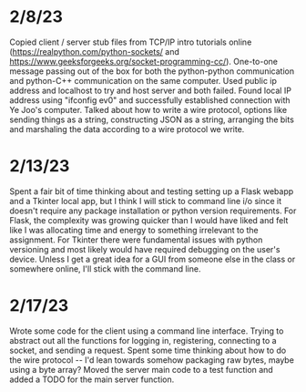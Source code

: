 # 2/8/23
Copied client / server stub files from TCP/IP intro tutorials online (https://realpython.com/python-sockets/ and https://www.geeksforgeeks.org/socket-programming-cc/).
One-to-one message passing out of the box for both the python-python communication and python-C++ communication on the same computer.
Used public ip address and localhost to try and host server and both failed. Found local IP address using "ifconfig ev0" and successfully established connection with Ye Joo's computer.
Talked about how to write a wire protocol, options like sending things as a string, constructing JSON as a string, arranging the bits and marshaling the data according to a wire protocol we write.

# 2/13/23
Spent a fair bit of time thinking about and testing setting up a Flask webapp and a Tkinter local app, but I think I will stick to command line i/o since it doesn't require any package installation or python version requirements. For Flask, the complexity was growing quicker than I would have liked and felt like I was allocating time and energy to something irrelevant to the assignment. For Tkinter there were fundamental issues with python versioning and most likely would have required debugging on the user's device. Unless I get a great idea for a GUI from someone else in the class or somewhere online, I'll stick with the command line.

# 2/17/23
Wrote some code for the client using a command line interface. Trying to abstract out all the functions for logging in, registering, connecting to a socket, and sending a request. Spent some time thinking about how to do the wire protocol -- I'd lean towards somehow packaging raw bytes, maybe using a byte array? Moved the server main code to a test function and added a TODO for the main server function.